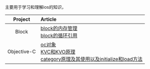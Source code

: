 主要用于学习和理解ios的知识，

| Project | Article |
|:-------:|:------|
| Block | [block的内存管理](block/block的内存管理.md) <br> [block的循环引用](block/block的循环引用.md) |
| Objective-C | [oc对象](objective/oc对象.md) <br> [KVC和KVO原理](objective-c/KVC和KVO原理.md) <br> [category原理及其使用以及initialize和load方法](objective-c/category原理及其使用以及initialize和load方法.md) |